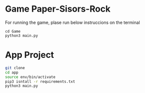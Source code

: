 # Game Paper-Sisors-Rock

For running the game, plase run below instruccions on the terminal

``` SH
cd Game
python3 main.py
```

# App Project

```sh
git clone
cd app
source env/bin/activate
pip3 isntall -r requirements.txt
python3 main.py
```

